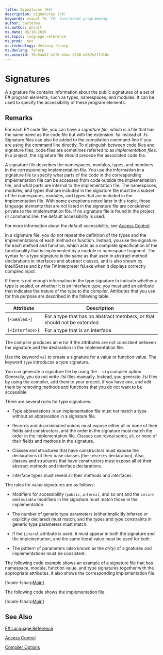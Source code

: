 ```yaml
---
title: Signatures (F#)
description: Signatures (F#)
keywords: visual f#, f#, functional programming
author: cartermp
ms.author: phcart
ms.date: 05/16/2016
ms.topic: language-reference
ms.prod: .net
ms.technology: devlang-fsharp
ms.devlang: fsharp
ms.assetid: 76c84a62-b2f6-44ec-8238-e687e2f7d18e 
---
```


# Signatures

A signature file contains information about the public signatures of a set of F# program elements, such as types, namespaces, and modules. It can be used to specify the accessibility of these program elements.


## Remarks
For each F# code file, you can have a *signature file*, which is a file that has the same name as the code file but with the extension .fsi instead of .fs. Signature files can also be added to the compilation command-line if you are using the command line directly. To distinguish between code files and signature files, code files are sometimes referred to as *implementation files*. In a project, the signature file should precede the associated code file.

A signature file describes the namespaces, modules, types, and members in the corresponding implementation file. You use the information in a signature file to specify what parts of the code in the corresponding implementation file can be accessed from code outside the implementation file, and what parts are internal to the implementation file. The namespaces, modules, and types that are included in the signature file must be a subset of the namespaces, modules, and types that are included in the implementation file. With some exceptions noted later in this topic, those language elements that are not listed in the signature file are considered private to the implementation file. If no signature file is found in the project or command line, the default accessibility is used.

For more information about the default accessibility, see [Access Control](access-control.md).

In a signature file, you do not repeat the definition of the types and the implementations of each method or function. Instead, you use the signature for each method and function, which acts as a complete specification of the functionality that is implemented by a module or namespace fragment. The syntax for a type signature is the same as that used in abstract method declarations in interfaces and abstract classes, and is also shown by IntelliSense and by the F# interpreter fsi.exe when it displays correctly compiled input.

If there is not enough information in the type signature to indicate whether a type is sealed, or whether it is an interface type, you must add an attribute that indicates the nature of the type to the compiler. Attributes that you use for this purpose are described in the following table.



|Attribute|Description|
|---------|-----------|
|`[<Sealed>]`|For a type that has no abstract members, or that should not be extended.|
|`[<Interface>]`|For a type that is an interface.|
The compiler produces an error if the attributes are not consistent between the signature and the declaration in the implementation file.

Use the keyword `val` to create a signature for a value or function value. The keyword `type` introduces a type signature.

You can generate a signature file by using the `--sig` compiler option. Generally, you do not write .fsi files manually. Instead, you generate .fsi files by using the compiler, add them to your project, if you have one, and edit them by removing methods and functions that you do not want to be accessible.

There are several rules for type signatures:


- Type abbreviations in an implementation file must not match a type without an abbreviation in a signature file.


- Records and discriminated unions must expose either all or none of their fields and constructors, and the order in the signature must match the order in the implementation file. Classes can reveal some, all, or none of their fields and methods in the signature.


- Classes and structures that have constructors must expose the declarations of their base classes (the `inherits` declaration). Also, classes and structures that have constructors must expose all of their abstract methods and interface declarations.


- Interface types must reveal all their methods and interfaces.


The rules for value signatures are as follows:


- Modifiers for accessibility (`public`, `internal`, and so on) and the `inline` and `mutable` modifiers in the signature must match those in the implementation.


- The number of generic type parameters (either implicitly inferred or explicitly declared) must match, and the types and type constraints in generic type parameters must match.


- If the `Literal` attribute is used, it must appear in both the signature and the implementation, and the same literal value must be used for both.


- The pattern of parameters (also known as the *arity*) of signatures and implementations must be consistent.


The following code example shows an example of a signature file that has namespace, module, function value, and type signatures together with the appropriate attributes. It also shows the corresponding implementation file.

[!code-fsharp[Main](../../../samples/snippets/fsharp/fssignatures/snippet9002.fs)]

The following code shows the implementation file.

[!code-fsharp[Main](../../../samples/snippets/fsharp/fssignatures/snippet9001.fs)]
    
## See Also
[F# Language Reference](index.md)

[Access Control](access-control.md)

[Compiler Options](compiler-options.md)